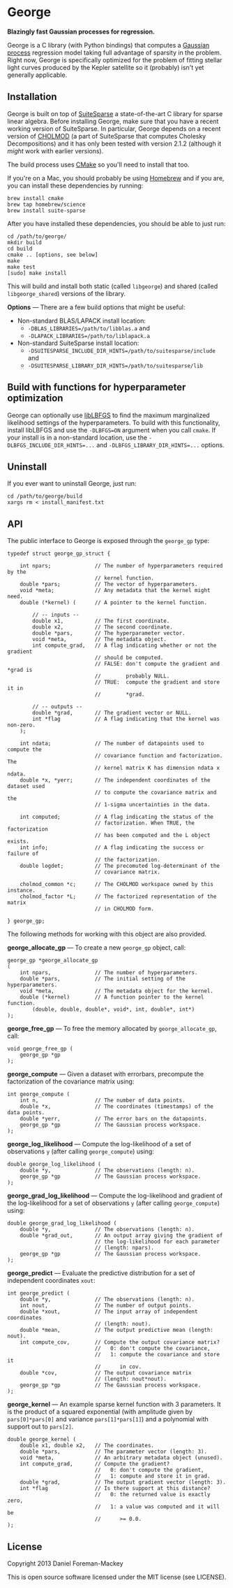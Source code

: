 George
======

**Blazingly fast Gaussian processes for regression.**

George is a C library (with Python bindings) that computes a [Gaussian
process](http://www.gaussianprocess.org/gpml/chapters/) regression model
taking full advantage of sparsity in the problem.
Right now, George is specifically optimized for the problem of fitting stellar
light curves produced by the Kepler satellite so it (probably) isn't yet generally
applicable.


Installation
------------

George is built on top of
[SuiteSparse](http://www.cise.ufl.edu/research/sparse/SuiteSparse/) a
state-of-the-art C library for sparse linear algebra.
Before installing George, make sure that you have a recent working version of
SuiteSparse.
In particular, George depends on a recent version of
[CHOLMOD](http://www.cise.ufl.edu/research/sparse/cholmod/) (a part of
SuiteSparse that computes Cholesky Decompositions) and it has only been tested
with version 2.1.2 (although it *might* work with earlier versions).

The build process uses [CMake](http://www.cmake.org/) so you'll need to
install that too.

If you're on a Mac, you should probably be using [Homebrew](http://brew.sh/)
and if you are, you can install these dependencies by running:

```
brew install cmake
brew tap homebrew/science
brew install suite-sparse
```

After you have installed these dependencies, you should be able to just run:

```
cd /path/to/george/
mkdir build
cd build
cmake .. [options, see below]
make
make test
[sudo] make install
```

This will build and install both static (called `libgeorge`) and shared
(called `libgeorge_shared`) versions of the library.

**Options** — There are a few build options that might be useful:

* Non-standard BLAS/LAPACK install location:
  - `-DBLAS_LIBRARIES=/path/to/libblas.a` and
  - `-DLAPACK_LIBRARIES=/path/to/liblapack.a`
* Non-standard SuiteSparse install location:
  - `-DSUITESPARSE_INCLUDE_DIR_HINTS=/path/to/suitesparse/include` and
  - `-DSUITESPARSE_LIBRARY_DIR_HINTS=/path/to/suitesparse/lib`

Build with functions for hyperparameter optimization
----------------------------------------------------

George can optionally use [libLBFGS](http://www.chokkan.org/software/liblbfgs/)
to find the maximum marginalized likelihood settings of the hyperparameters.
To build with this functionality, install libLBFGS and use the `-DLBFGS=ON`
argument when you call `cmake`. If your install is in a non-standard location,
use the `-DLBFGS_INCLUDE_DIR_HINTS=...` and `-DLBFGS_LIBRARY_DIR_HINTS=...`
options.

Uninstall
---------

If you ever want to uninstall George, just run:

```
cd /path/to/george/build
xargs rm < install_manifest.txt
```


API
---

The public interface to George is exposed through the `george_gp` type:

```
typedef struct george_gp_struct {

    int npars;              // The number of hyperparameters required by the
                            // kernel function.
    double *pars;           // The vector of hyperparameters.
    void *meta;             // Any metadata that the kernel might need.
    double (*kernel) (      // A pointer to the kernel function.

        // -- inputs --
        double x1,          // The first coordinate.
        double x2,          // The second coordinate.
        double *pars,       // The hyperparameter vector.
        void *meta,         // The metadata object.
        int compute_grad,   // A flag indicating whether or not the gradient
                            // should be computed.
                            // FALSE: don't compute the gradient and *grad is
                            //        probably NULL.
                            // TRUE:  compute the gradient and store it in
                            //        *grad.

        // -- outputs --
        double *grad,       // The gradient vector or NULL.
        int *flag           // A flag indicating that the kernel was non-zero.
    );

    int ndata;              // The number of datapoints used to compute the
                            // covariance function and factorization. The
                            // kernel matrix K has dimension ndata x ndata.
    double *x, *yerr;       // The independent coordinates of the dataset used
                            // to compute the covariance matrix and the
                            // 1-sigma uncertainties in the data.

    int computed;           // A flag indicating the status of the
                            // factorization. When TRUE, the factorization
                            // has been computed and the L object exists.
    int info;               // A flag indicating the success or failure of
                            // the factorization.
    double logdet;          // The precomuted log-determinant of the
                            // covariance matrix.

    cholmod_common *c;      // The CHOLMOD workspace owned by this instance.
    cholmod_factor *L;      // The factorized representation of the matrix
                            // in CHOLMOD form.

} george_gp;
```

The following methods for working with this object are also provided.

**george_allocate_gp** — To create a new `george_gp` object, call:

```
george_gp *george_allocate_gp
(
    int npars,              // The number of hyperparameters.
    double *pars,           // The initial setting of the hyperparameters.
    void *meta,             // The metadata object for the kernel.
    double (*kernel)        // A function pointer to the kernel function.
        (double, double, double*, void*, int, double*, int*)
);
```

**george_free_gp** — To free the memory allocated by `george_allocate_gp`,
call:

```
void george_free_gp (
    george_gp *gp
);
```

**george_compute** — Given a dataset with errorbars, precompute the
factorization of the covariance matrix using:

```
int george_compute (
    int n,                  // The number of data points.
    double *x,              // The coordinates (timestamps) of the data points.
    double *yerr,           // The error bars on the datapoints.
    george_gp *gp           // The Gaussian process workspace.
);
```

**george_log_likelihood** — Compute the log-likelihood of a set of
observations `y` (after calling `george_compute`) using:

```
double george_log_likelihood (
    double *y,              // The observations (length: n).
    george_gp *gp           // The Gaussian process workspace.
);
```

**george_grad_log_likelihood** — Compute the log-likelihood and
gradient of the log-likelihood for a set of observations `y` (after
calling `george_compute`) using:

```
double george_grad_log_likelihood (
    double *y,              // The observations (length: n).
    double *grad_out,       // An output array giving the gradient of
                            // the log-likelihood for each parameter
                            // (length: npars).
    george_gp *gp           // The Gaussian process workspace.
);
```
**george_predict** — Evaluate the predictive distribution for a set of
independent coordinates `xout`:

```
int george_predict (
    double *y,              // The observations (length: n).
    int nout,               // The number of output points.
    double *xout,           // The input array of independent coordinates
                            // (length: nout).
    double *mean,           // The output predictive mean (length: nout).
    int compute_cov,        // Compute the output covariance matrix?
                            //   0: don't compute the covariance,
                            //   1: compute the covariance and store it
                            //      in cov.
    double *cov,            // The output covariance matrix
                            // (length: nout*nout).
    george_gp *gp           // The Gaussian process workspace.
);
```

**george_kernel** — An example sparse kernel function with 3 parameters.
It is the product of a squared exponential (with amplitude given by
`pars[0]*pars[0]` and variance `pars[1]*pars[1]`) and a polynomial with
support out to `pars[2]`.

```
double george_kernel (
    double x1, double x2,   // The coordinates.
    double *pars,           // The parameter vector (length: 3).
    void *meta,             // An arbitrary metadata object (unused).
    int compute_grad,       // Compute the gradient?
                            //   0: don't compute the gradient,
                            //   1: compute and store it in grad.
    double *grad,           // The output gradient vector (length: 3).
    int *flag               // Is there support at this distance?
                            //   0: the returned value is exactly zero,
                            //   1: a value was computed and it will be
                            //      >= 0.0.
);
```

License
-------

Copyright 2013 Daniel Foreman-Mackey

This is open source software licensed under the MIT license (see LICENSE).
